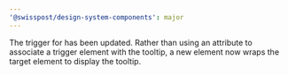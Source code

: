 ```yaml
---
'@swisspost/design-system-components': major
---
```


The trigger for <post-tooltip> has been updated. Rather than using an attribute to associate a trigger element with the tooltip, a new <post-tooltip-trigger> element now wraps the target element to display the tooltip.
